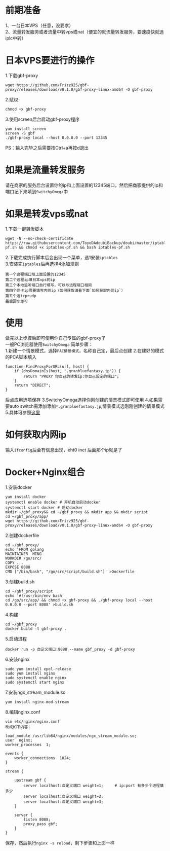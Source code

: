 # 前期准备
1、一台日本VPS（任意，没要求）  
2、流量转发服务或者流量中转vps或nat（便宜的就流量转发服务，要速度快就选iplc中转）

# 日本VPS要进行的操作
1.下载gbf-proxy
```
wget https://github.com/Frizz925/gbf-proxy/releases/download/v0.1.0/gbf-proxy-linux-amd64 -O gbf-proxy
```
2.赋权
```
chmod +x gbf-proxy
```
3.使用screen后台启动gbf-proxy程序
```
yum install screen 
screen -S gbf
./gbf-proxy local --host 0.0.0.0 --port 12345
```
PS：输入完毕之后需要按Ctrl+a再按d退出

# 如果是流量转发服务
请在商家的服务后台设置你的ip和上面设置的12345端口，然后把商家提供的ip和端口记下来填到`SwitchyOmega`中

# 如果是转发vps或nat
1.下载一键转发脚本
```
wget -N --no-check-certificate https://raw.githubusercontent.com/ToyoDAdoubiBackup/doubi/master/iptables-pf.sh && chmod +x iptables-pf.sh && bash iptables-pf.sh
```
2.下载完成执行脚本后会出现一个菜单，选1安装`iptables`  
3.安装完`iptables`后再选择4添加规则
```
第一个远程端口填上面设置的12345
第二个远程ip填日本vps的ip
第三个本地监听端口自行填写，可以与远程端口相同
第四个网卡ip需要填写内网ip（如何获取请看下面`如何获取内网ip`）
第五个选tcp+udp
最后回车即可
```
# 使用
做完以上步骤后即可使用你自己专属的gbf-proxy了  
一般PC浏览器使用`SwitchyOmega`
简单步骤：  
1.新建一个情景模式，选择`PAC情景模式`，名称自己定，最后点创建
2.在建好的模式的PCA脚本填入
```
function FindProxyForURL(url, host) {
    if (dnsDomainIs(host, ".granbluefantasy.jp")) {
        return "PROXY 你自己的转发ip:你自己设定的端口";
    }
    return "DIRECT";
}
```
后点应用选项保存
3.SwitchyOmega选择你刚创建的情景模式即可使用
4.如果需要auto switch需添加添加`*.granbluefantasy.jp`,情景模式选刚刚创建的情景模式
5.具体可参照[这里](https://github.com/Frizz925/gbf-proxy/blob/master/docs/setup-google-chrome.md)

# 如何获取内网ip
输入`ifconfig`后会有信息出现，eht0 inet 后面那个ip就是了

# Docker+Nginx组合
1.安装docker
```
yum install docker
systemctl enable docker # 开机自动启动docker
systemctl start docker # 启动docker
mkdir ~/gbf_proxy&& cd ~/gbf_proxy && mkdir app && mkdir script
cd ~/gbf_proxy/app/
wget https://github.com/Frizz925/gbf-proxy/releases/download/v0.1.0/gbf-proxy-linux-amd64 -O gbf-proxy
```
2.创建dockerfile
```
cd ~/gbf_proxy/
echo 'FROM golang
MAINTAINER  MING
WORKDIR /go/src/
COPY . .
EXPOSE 8088
CMD ["/bin/bash", "/go/src/script/build.sh"]' >Dockerfile
```
3.创建build.sh
```
cd ~/gbf_proxy/script
echo '#!/usr/bin/env bash
cd /go/src/app/ && chmod +x gbf-proxy && ./gbf-proxy local --host 0.0.0.0 --port 8088' >build.sh
```
4.构建
```
cd ~/gbf_proxy
docker build -t gbf-proxy .
```
5.启动进程
```
docker run -p 自定义端口:8088 --name gbf_proxy -d gbf-proxy
```
6.安装nginx
```
sudo yum install epel-release
sudo yum install nginx
sudo systemctl enable nginx
sudo systemctl start nginx
```
7.安装ngx_stream_module.so
```
yum install nginx-mod-stream
```
8.编辑nginx.conf
```
vim etc/nginx/nginx.conf   
改成如下内容：   

load_module /usr/lib64/nginx/modules/ngx_stream_module.so;
user  nginx;
worker_processes  1;

events {
    worker_connections  1024;
}

stream {

    upstream gbf {
        server localhost:自定义端口 weight=1;     # ip:port 有多少个进程填多少
        server localhost:自定义端口 weight=2;
        server localhost:自定义端口 weight=3;
    }

    server {
        listen 8088;
        proxy_pass gbf;
    }
}
```
保存，然后执行`nginx -s reload`，剩下步骤和上面一样
